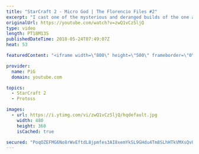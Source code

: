 ```yaml
---
title: "StarCraft 2 - Micro God | The Florencio Files #2"
excerpt: "I cast one of the mysterious and deranged builds of the one and only Florencio, the dude that invented the proxy nexus recall rush -- Watch live at https://www.twitch.tv/x5_pig"
originalUrl: https://youtube.com/watch?v=zwQ1vCzSljQ
type: video
length: PT18M13S
publishedDateTime: 2018-05-24T07:49:07Z
heat: 53

featuredContent: "<iframe width=\"800\" height=\"500\" frameborder=\"0\" src=\"https://www.youtube.com/embed/zwQ1vCzSljQ\" allow=\"accelerometer; autoplay; encrypted-media; gyroscope; picture-in-picture\" allowfullscreen></iframe>"

provider:
  name: PiG
  domain: youtube.com

topics:
  - StarCraft 2
  - Protoss

images:
  - url: https://i.ytimg.com/vi/zwQ1vCzSljQ/hqdefault.jpg
    width: 480
    height: 360
    isCached: true

secured: "PoqOZEFMG6No8rWvEftdL8jpmfes3AI8xemYkSL9GHdu4Tm8SLhHTkVMXsQvUsTzdSB3RRoQlQCVdasVSeagtjxNIbvWcLkRzCppusfVWwr0wmPAY1hLBoCmbFBPz7ywVPJ5iZt3XcCfnOpPqOD2ajht5GBigJB5NtGUocohdcDC22CU1K67Bs3Qucb9xt/NfXMp7Zi91QWYlGMo0X/l26A6b5/iBxaWZZnHQOzXe/PtsZcZlad4/L1f/WogTjiq3G6mwWaKZ3PQvif/Uf7ehtxOgYTjlfr5OfmpIhKuHhhP97ayLT1gMEq0SdHs+7Hm+1SfU2863ucgLR7Ws8A40uafZWNpnp7OAKzVZgYXQ8brM+1GiYGOX0vXhnG7PW7DtjjbOf5nheSPBA0IH28vQva7auaCVVEPZxLJMtTOeYk=;+eFUBfb0pDmcRuUavODLSg=="
---
```


